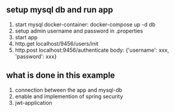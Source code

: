 ## setup mysql db and run app
1. start mysql docker-container: docker-compose up -d db
1. setup admin username and password in .properties
1. start app
1. http.get localhost/9456/users/init
1. http.post localhost:9456/authenticate body: {'username': xxx, 'password': xxx}

## what is done in this example
1. connection between the app and mysql-db
2. enable and implemention of spring security
3. jwt-application